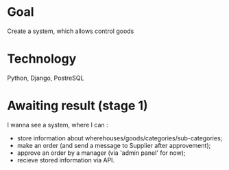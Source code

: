 # Goal
Create a system, which allows control goods

# Technology
Python, Django, PostreSQL

# Awaiting result (stage 1)
I wanna see a system, where I can :
- store information about wherehouses/goods/categories/sub-categories;
- make an order (and send a message to Supplier after approvement);
- approve an order by a manager (via 'admin panel' for now);
- recieve stored information via API.
